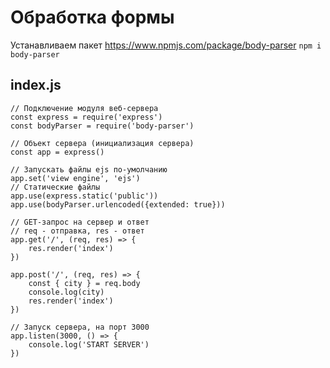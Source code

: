 # Обработка формы
Устанавливаем пакет https://www.npmjs.com/package/body-parser `npm i body-parser`

## index.js

    // Подключение модуля веб-сервера
    const express = require('express')
    const bodyParser = require('body-parser')

    // Объект сервера (инициализация сервера)
    const app = express()

    // Запускать файлы ejs по-умолчанию
    app.set('view engine', 'ejs')
    // Статические файлы
    app.use(express.static('public'))
    app.use(bodyParser.urlencoded({extended: true}))

    // GET-запрос на сервер и ответ
    // req - отправка, res - ответ
    app.get('/', (req, res) => {
        res.render('index')
    })

    app.post('/', (req, res) => {
        const { city } = req.body
        console.log(city)
        res.render('index')
    })

    // Запуск сервера, на порт 3000
    app.listen(3000, () => {
        console.log('START SERVER')
    })
